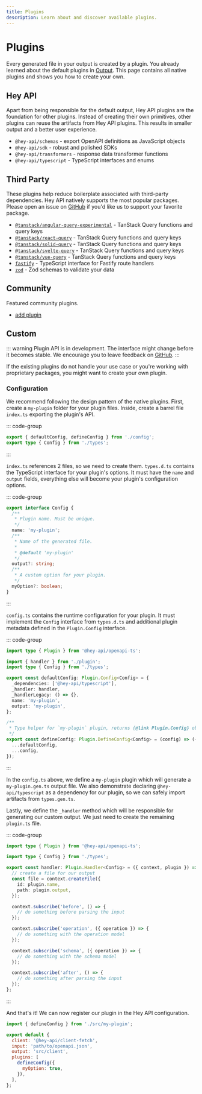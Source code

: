 ```yaml
---
title: Plugins
description: Learn about and discover available plugins.
---
```


# Plugins

Every generated file in your output is created by a plugin. You already learned about the default plugins in [Output](/openapi-ts/output). This page contains all native plugins and shows you how to create your own.

## Hey API

Apart from being responsible for the default output, Hey API plugins are the foundation for other plugins. Instead of creating their own primitives, other plugins can reuse the artifacts from Hey API plugins. This results in smaller output and a better user experience.

- `@hey-api/schemas` - export OpenAPI definitions as JavaScript objects
- `@hey-api/sdk` - robust and polished SDKs
- `@hey-api/transformers` - response data transformer functions
- `@hey-api/typescript` - TypeScript interfaces and enums

## Third Party

These plugins help reduce boilerplate associated with third-party dependencies. Hey API natively supports the most popular packages. Please open an issue on [GitHub](https://github.com/hey-api/openapi-ts/issues) if you'd like us to support your favorite package.

- [`@tanstack/angular-query-experimental`](/openapi-ts/tanstack-query) - TanStack Query functions and query keys
- [`@tanstack/react-query`](/openapi-ts/tanstack-query) - TanStack Query functions and query keys
- [`@tanstack/solid-query`](/openapi-ts/tanstack-query) - TanStack Query functions and query keys
- [`@tanstack/svelte-query`](/openapi-ts/tanstack-query) - TanStack Query functions and query keys
- [`@tanstack/vue-query`](/openapi-ts/tanstack-query) - TanStack Query functions and query keys
- [`fastify`](/openapi-ts/fastify) - TypeScript interface for Fastify route handlers
- [`zod`](/openapi-ts/validators/zod) - Zod schemas to validate your data

## Community

Featured community plugins.

- [add plugin](https://github.com/hey-api/openapi-ts/pulls)

## Custom

::: warning
Plugin API is in development. The interface might change before it becomes stable. We encourage you to leave feedback on [GitHub](https://github.com/hey-api/openapi-ts/issues).
:::

If the existing plugins do not handle your use case or you're working with proprietary packages, you might want to create your own plugin.

### Configuration

We recommend following the design pattern of the native plugins. First, create a `my-plugin` folder for your plugin files. Inside, create a barrel file `index.ts` exporting the plugin's API.

::: code-group

```ts [index.ts]
export { defaultConfig, defineConfig } from './config';
export type { Config } from './types';
```

:::

`index.ts` references 2 files, so we need to create them. `types.d.ts` contains the TypeScript interface for your plugin's options. It must have the `name` and `output` fields, everything else will become your plugin's configuration options.

::: code-group

```ts [types.d.ts]
export interface Config {
  /**
   * Plugin name. Must be unique.
   */
  name: 'my-plugin';
  /**
   * Name of the generated file.
   *
   * @default 'my-plugin'
   */
  output?: string;
  /**
   * A custom option for your plugin.
   */
  myOption?: boolean;
}
```

:::

`config.ts` contains the runtime configuration for your plugin. It must implement the `Config` interface from `types.d.ts` and additional plugin metadata defined in the `Plugin.Config` interface.

::: code-group

```ts [config.ts]
import type { Plugin } from '@hey-api/openapi-ts';

import { handler } from './plugin';
import type { Config } from './types';

export const defaultConfig: Plugin.Config<Config> = {
  _dependencies: ['@hey-api/typescript'],
  _handler: handler,
  _handlerLegacy: () => {},
  name: 'my-plugin',
  output: 'my-plugin',
};

/**
 * Type helper for `my-plugin` plugin, returns {@link Plugin.Config} object
 */
export const defineConfig: Plugin.DefineConfig<Config> = (config) => ({
  ...defaultConfig,
  ...config,
});
```

:::

In the `config.ts` above, we define a `my-plugin` plugin which will generate a `my-plugin.gen.ts` output file. We also demonstrate declaring `@hey-api/typescript` as a dependency for our plugin, so we can safely import artifacts from `types.gen.ts`.

Lastly, we define the `_handler` method which will be responsible for generating our custom output. We just need to create the remaining `plugin.ts` file.

::: code-group

```ts [plugin.ts]
import type { Plugin } from '@hey-api/openapi-ts';

import type { Config } from './types';

export const handler: Plugin.Handler<Config> = ({ context, plugin }) => {
  // create a file for our output
  const file = context.createFile({
    id: plugin.name,
    path: plugin.output,
  });

  context.subscribe('before', () => {
    // do something before parsing the input
  });

  context.subscribe('operation', ({ operation }) => {
    // do something with the operation model
  });

  context.subscribe('schema', ({ operation }) => {
    // do something with the schema model
  });

  context.subscribe('after', () => {
    // do something after parsing the input
  });
};
```

:::

And that's it! We can now register our plugin in the Hey API configuration.

```js
import { defineConfig } from './src/my-plugin';

export default {
  client: '@hey-api/client-fetch',
  input: 'path/to/openapi.json',
  output: 'src/client',
  plugins: [
    defineConfig({
      myOption: true,
    }),
  ],
};
```
